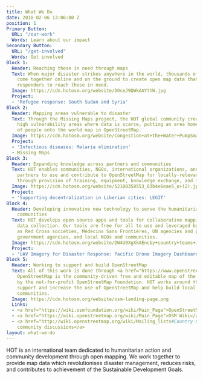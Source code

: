 ```yaml
---
title: What We Do
date: 2018-02-06 13:06:00 Z
position: 1
Primary Button:
  URL: "/our-work"
  Words: Learn about our impact
Secondary Button:
  URL: "/get-involved"
  Words: Get involved
Block 1:
  Header: Reaching those in need through maps
  Text: When major disaster strikes anywhere in the world, thousands of HOT volunteers
    come together online and on the ground to create open map data that enables disaster
    responders to reach those in need.
  Image: https://cdn.hotosm.org/website/DOceJ9QWkAAYthW.jpg
  Project:
  - 'Refugee response: South Sudan and Syria'
Block 2:
  Header: Mapping areas vulnerable to disaster
  Text: Through the Missing Maps project, the HOT global community creates maps of
    high vulnerability areas where data is scarce, putting an area home to millions
    of people onto the world map in OpenStreetMap.
  Image: https://cdn.hotosm.org/website/Congestion+at+the+Water+PumpSmall.jpg
  Project:
  - 'Infectious diseases: Malaria elimination'
  - Missing Maps
Block 3:
  Header: Expanding knowledge across partners and communities
  Text: HOT enables communities, NGOs, international organizations, and government
    partners to use and contribute to OpenStreetMap for locally-relevant challenges
    through provision of training, equipment, knowledge exchange, and field projects.
  Image: https://cdn.hotosm.org/website/52100358553_83b4e6eae5_o+(2).jpg
  Project:
  - 'Supporting decentralization in Liberian cities: LEGIT'
Block 4:
  Header: Developing innovative new technology to serve the humanitarian and development
    communities
  Text: HOT develops open source apps and tools for collaborative mapping and geospatial
    data collection. Our tools are free for all to use and leveraged by partners such
    as Red Cross societies, Médecins Sans Frontières, UN agencies and programmes,
    government agencies, and local NGOs and communities.
  Image: https://cdn.hotosm.org/website/DW4U0XgXkAEncby+country+teams+in+Kampala+Feb+2018.jpg
  Project:
  - 'UAV Imagery for Disaster Response: Pacific Drone Imagery Dashboard (PacDID)'
Block 5:
  Header: Working to support and build OpenStreetMap
  Text: All of this work is done through <a href="https://www.openstreetmap.org/">OpenStreetMap</a>.
    OpenStreetMap is the community-driven free and editable map of the world, supported
    by the not-for-profit OpenStreetMap Foundation. HOT works around the globe to
    support and increase the use of OpenStreetMap and help build local OpenStreetMap
    communities.
  Image: https://cdn.hotosm.org/website/osm-landing-page.png
  Links:
  - <a href="https://wiki.osmfoundation.org/wiki/Main_Page">OpenStreetMap Foundation</a>
  - <a href="https://wiki.openstreetmap.org/wiki/Main_Page">OSM Wiki</a>
  - <a href="http://wiki.openstreetmap.org/wiki/Mailing_lists#Country-Specific_Lists">Local
    community discussions</a>
layout: what-we-do
---
```


HOT is an international team dedicated to humanitarian action and community development through open mapping. We work together to provide map data which revolutionises disaster management, reduces risks, and contributes to achievement of the Sustainable Development Goals.
